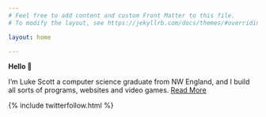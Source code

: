 ```yaml
---
# Feel free to add content and custom Front Matter to this file.
# To modify the layout, see https://jekyllrb.com/docs/themes/#overriding-theme-defaults

layout: home

---
```

**Hello 👋**

I’m Luke Scott a computer science graduate from NW England, and I build all sorts of programs, websites and video games. [Read More](/about)

{% include twitterfollow.html %}
